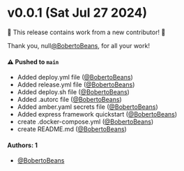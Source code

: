 # v0.0.1 (Sat Jul 27 2024)

:tada: This release contains work from a new contributor! :tada:

Thank you, null[@BobertoBeans](https://github.com/BobertoBeans), for all your work!

#### ⚠️ Pushed to `main`

- Added deploy.yml file ([@BobertoBeans](https://github.com/BobertoBeans))
- Added release.yml file ([@BobertoBeans](https://github.com/BobertoBeans))
- Added deploy.sh file ([@BobertoBeans](https://github.com/BobertoBeans))
- Added .autorc file ([@BobertoBeans](https://github.com/BobertoBeans))
- Added amber.yaml secrets file ([@BobertoBeans](https://github.com/BobertoBeans))
- Added express framework quickstart ([@BobertoBeans](https://github.com/BobertoBeans))
- create .docker-compose.yml ([@BobertoBeans](https://github.com/BobertoBeans))
- create README.md ([@BobertoBeans](https://github.com/BobertoBeans))

#### Authors: 1

- [@BobertoBeans](https://github.com/BobertoBeans)
